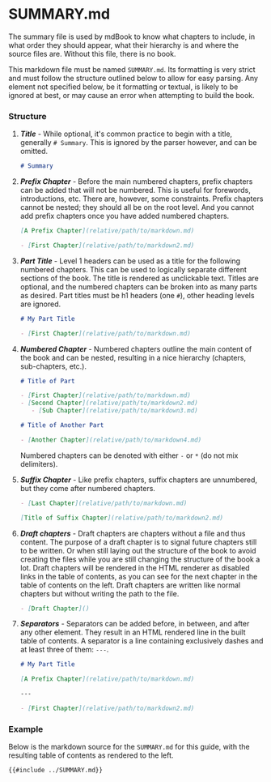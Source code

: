 # SUMMARY.md

The summary file is used by mdBook to know what chapters to include, in what
order they should appear, what their hierarchy is and where the source files
are. Without this file, there is no book.

This markdown file must be named `SUMMARY.md`. Its formatting
is very strict and must follow the structure outlined below to allow for easy
parsing. Any element not specified below, be it formatting or textual, is likely
to be ignored at best, or may cause an error when attempting to build the book.

### Structure

1. ***Title*** - While optional, it's common practice to begin with a title, generally <code
   class="language-markdown"># Summary</code>. This is ignored by the parser however, and
   can be omitted.
   ```markdown
   # Summary
   ```

1. ***Prefix Chapter*** - Before the main numbered chapters, prefix chapters can be added
   that will not be numbered. This is useful for forewords,
   introductions, etc. There are, however, some constraints. Prefix chapters cannot be
   nested; they should all be on the root level. And you cannot add
   prefix chapters once you have added numbered chapters.
   ```markdown
   [A Prefix Chapter](relative/path/to/markdown.md)

   - [First Chapter](relative/path/to/markdown2.md)
   ```

1. ***Part Title*** -
   Level 1 headers can be used as a title for the following numbered chapters.
   This can be used to logically separate different sections of the book.
   The title is rendered as unclickable text.
   Titles are optional, and the numbered chapters can be broken into as many parts as desired.
   Part titles must be h1 headers (one `#`), other heading levels are ignored.
   ```markdown
   # My Part Title

   - [First Chapter](relative/path/to/markdown.md)
   ```

1. ***Numbered Chapter*** - Numbered chapters outline the main content of the book
   and can be nested, resulting in a nice hierarchy
   (chapters, sub-chapters, etc.).
   ```markdown
   # Title of Part

   - [First Chapter](relative/path/to/markdown.md)
   - [Second Chapter](relative/path/to/markdown2.md)
      - [Sub Chapter](relative/path/to/markdown3.md)

   # Title of Another Part

   - [Another Chapter](relative/path/to/markdown4.md)
   ```
   Numbered chapters can be denoted with either `-` or `*` (do not mix delimiters). 
   
1. ***Suffix Chapter*** - Like prefix chapters, suffix chapters are unnumbered, but they come after 
   numbered chapters.
   ```markdown
   - [Last Chapter](relative/path/to/markdown.md)

   [Title of Suffix Chapter](relative/path/to/markdown2.md)
   ```

1. ***Draft chapters*** - Draft chapters are chapters without a file and thus content.
   The purpose of a draft chapter is to signal future chapters still to be written.
   Or when still laying out the structure of the book to avoid creating the files
   while you are still changing the structure of the book a lot.
   Draft chapters will be rendered in the HTML renderer as disabled links in the table
   of contents, as you can see for the next chapter in the table of contents on the left.
   Draft chapters are written like normal chapters but without writing the path to the file.
   ```markdown
   - [Draft Chapter]()
   ```

1. ***Separators*** - Separators can be added before, in between, and after any other element. They result
   in an HTML rendered line in the built table of contents.  A separator is
   a line containing exclusively dashes and at least three of them: `---`.
   ```markdown
   # My Part Title
   
   [A Prefix Chapter](relative/path/to/markdown.md)

   ---

   - [First Chapter](relative/path/to/markdown2.md)
   ```
  

### Example

Below is the markdown source for the `SUMMARY.md` for this guide, with the resulting table
of contents as rendered to the left.

```markdown
{{#include ../SUMMARY.md}}
```